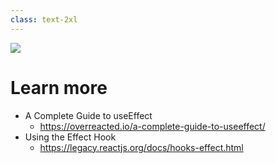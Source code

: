 ```yaml
---
class: text-2xl
---
```


<img src="/images/bar-02.png" class="absolute top-0 left-0" />

# Learn more

- A Complete Guide to useEffect
  - https://overreacted.io/a-complete-guide-to-useeffect/
- Using the Effect Hook
  - https://legacy.reactjs.org/docs/hooks-effect.html

